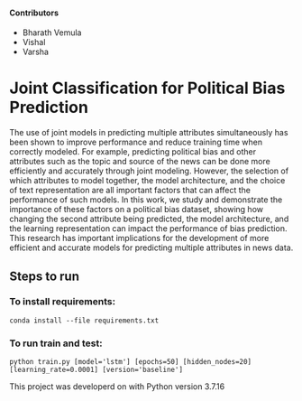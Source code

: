 #### Contributors

- Bharath Vemula
- Vishal
- Varsha

# Joint Classification for Political Bias Prediction
The use of joint models in predicting multiple attributes simultaneously has been shown to improve performance and reduce training time when correctly modeled. For example, predicting political bias and other attributes such as the topic and source of the news can be done more efficiently and accurately through joint modeling. However, the selection of which attributes to model together, the model architecture, and the choice of text representation are all important factors that can affect the performance of such models. In this work, we study and demonstrate the importance of these factors on a political bias dataset, showing how changing the second attribute being predicted, the model architecture, and the learning representation can impact the performance of bias prediction. This research has important implications for the development of more efficient and accurate models for predicting multiple attributes in news data.

## Steps to run
### To install requirements:
```
conda install --file requirements.txt 
```
### To run train and test:
```
python train.py [model='lstm'] [epochs=50] [hidden_nodes=20] [learning_rate=0.0001] [version='baseline']
```

This project was developerd on with Python version 3.7.16